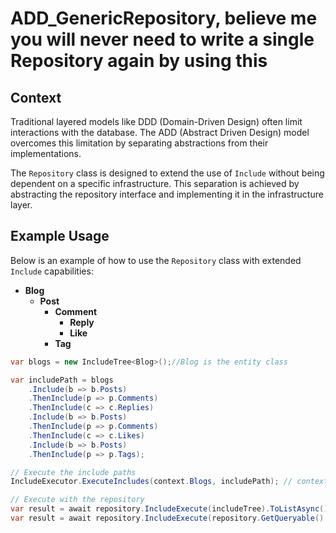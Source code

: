 # ADD_GenericRepository, believe me you will never need to write a single Repository again by using this

## Context

Traditional layered models like DDD (Domain-Driven Design) often limit interactions with the database. The ADD (Abstract Driven Design) model overcomes this limitation by separating abstractions from their implementations.

The `Repository` class is designed to extend the use of `Include` without being dependent on a specific infrastructure. This separation is achieved by abstracting the repository interface and implementing it in the infrastructure layer.

## Example Usage

Below is an example of how to use the `Repository` class with extended `Include` capabilities:

- **Blog**
  - **Post**
    - **Comment**
      - **Reply**
      - **Like**
    - **Tag**

```csharp
var blogs = new IncludeTree<Blog>();//Blog is the entity class

var includePath = blogs
    .Include(b => b.Posts)
    .ThenInclude(p => p.Comments)
    .ThenInclude(c => c.Replies)
    .Include(b => b.Posts)
    .ThenInclude(p => p.Comments)
    .ThenInclude(c => c.Likes)
    .Include(b => b.Posts)
    .ThenInclude(p => p.Tags);

// Execute the include paths
IncludeExecutor.ExecuteIncludes(context.Blogs, includePath); // context.Blog is the DbSet

// Execute with the repository
var result = await repository.IncludeExecute(includeTree).ToListAsync(); // full DbSet
var result = await repository.IncludeExecute(repository.GetQueryable().AsNoTracking(), includeTree).ToListAsync();
```
